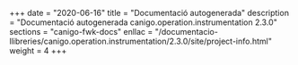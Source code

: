 +++
date        = "2020-06-16"
title       = "Documentació autogenerada"
description = "Documentació autogenerada canigo.operation.instrumentation 2.3.0"
sections    = "canigo-fwk-docs"
enllac		= "/documentacio-llibreries/canigo.operation.instrumentation/2.3.0/site/project-info.html"
weight      = 4
+++
